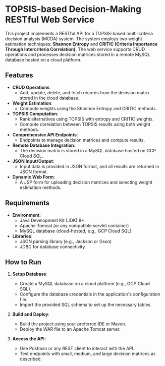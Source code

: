 # TOPSIS-based Decision-Making RESTful Web Service

This project implements a RESTful API for a TOPSIS-based multi-criteria decision analysis (MCDA) system. The system employs two weight estimation techniques: **Shannon Entropy** and **CRITIC (Criteria Importance Through Intercriteria Correlation)**. The web service supports CRUD operations and processes decision matrices stored in a remote MySQL database hosted on a cloud platform.

## Features

- **CRUD Operations**:
  - Add, update, delete, and fetch records from the decision matrix stored in the cloud database.
- **Weight Estimation**:
  - Compute weights using the Shannon Entropy and CRITIC methods.
- **TOPSIS Computation**:
  - Rank alternatives using TOPSIS with entropy and CRITIC weights.
  - Compute correlation between TOPSIS results using both weight methods.
- **Comprehensive API Endpoints**:
  - Endpoints to manage decision matrices and compute results.
- **Remote Database Integration**:
  - The decision matrix is stored in a MySQL database hosted on GCP Cloud SQL.
- **JSON Input/Output**:
  - Input data is provided in JSON format, and all results are returned in JSON format.
- **Dynamic Web Form**:
  - A JSP form for uploading decision matrices and selecting weight estimation methods.

## Requirements

- **Environment**:
  - Java Development Kit (JDK) 8+
  - Apache Tomcat (or any compatible servlet container)
  - MySQL database (cloud-hosted, e.g., GCP Cloud SQL)
- **Libraries**:
  - JSON parsing library (e.g., Jackson or Gson)
  - JDBC for database connectivity

## How to Run

1. **Setup Database**:
   - Create a MySQL database on a cloud platform (e.g., GCP Cloud SQL).
   - Configure the database credentials in the application's configuration file.
   - Import the provided SQL schema to set up the necessary tables.

2. **Build and Deploy**:
   - Build the project using your preferred IDE or Maven.
   - Deploy the WAR file to an Apache Tomcat server.

3. **Access the API**:
   - Use Postman or any REST client to interact with the API.
   - Test endpoints with small, medium, and large decision matrices as described.
